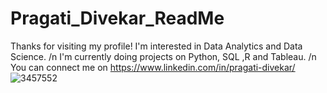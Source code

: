 # Pragati_Divekar_ReadMe

Thanks for visiting my profile!
I'm interested in Data Analytics and Data Science. /n
I'm currently doing projects on Python, SQL ,R and Tableau. /n
You can connect me on https://www.linkedin.com/in/pragati-divekar/
![3457552](https://user-images.githubusercontent.com/120978882/218832548-72d20bc4-d04d-44c2-abf7-45c2641e6cae.jpg)
